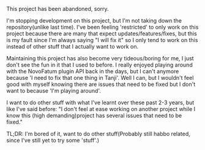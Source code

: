 This project has been abandoned, sorry.

I'm stopping development on this project, but I'm not taking down the repository(unlike last time). I've been feeling 'restricted' to only work on this project because there are many that expect updates/features/fixes, but this is my fault since I'm always saying "I will fix it" so I only tend to work on this instead of other stuff that I actually want to work on.

Maintaining this project has also become very tideous/boring for me, I just don't see the fun in it that I used to before. I really enjoyed playing around with the NovoFatum plugin API back in the days, but I can't anymore because 'I need to fix that one thing in Tanji'. Well I can, but I wouldn't feel good with myself knowing there are issues that need to be fixed but I don't want to because 'I'm playing around'.

I want to do other stuff with what I've learnt over these past 2-3 years, but like I've said before:
"I don't feel at ease working on another project while I know this (high demanding)project has several issues that need to be fixed."

TL;DR: I'm bored of it, want to do other stuff(Probably still habbo related, since I've still yet to try some 'stuff'.)
